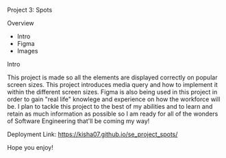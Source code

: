 Project 3: Spots

Overview

- Intro
- Figma
- Images

Intro

This project is made so all the elements are displayed correctly on popular screen sizes. This project introduces media query and how to implement it within the different screen sizes. Figma is also being used in this project in order to gain "real life" knowlege and experience on how the workforce will be. I plan to tackle this project to the best of my abilities and to learn and retain as much information as possible so I am ready for all of the wonders of Software Engineering that'll be coming my way!

Deployment Link: https://kisha07.github.io/se_project_spots/

Hope you enjoy!
